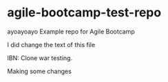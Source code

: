 # agile-bootcamp-test-repo
ayoayoayo
Example repo for Agile Bootcamp

I did change the text of this file

IBN: Clone war testing.

Making some changes
